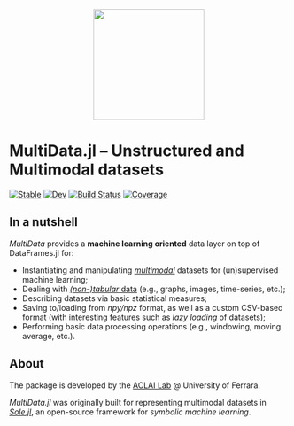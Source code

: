 <div align="center"><a href="https://github.com/aclai-lab/Sole.jl"><img src="logo.png" alt="" title="This package is part of Sole.jl" width="200"></a></div>

# MultiData.jl – Unstructured and Multimodal datasets

[![Stable](https://img.shields.io/badge/docs-stable-blue.svg)](https://aclai-lab.github.io/MultiData.jl)
[![Dev](https://img.shields.io/badge/docs-dev-blue.svg)](https://aclai-lab.github.io/MultiData.jl/dev)
[![Build Status](https://api.cirrus-ci.com/github/aclai-lab/MultiData.jl.svg?branch=main)](https://cirrus-ci.com/github/aclai-lab/MultiData.jl)
[![Coverage](https://codecov.io/gh/aclai-lab/MultiData.jl/branch/main/graph/badge.svg)](https://codecov.io/gh/aclai-lab/MultiData.jl)
<!-- [![Binder](https://mybinder.org/badge_logo.svg)](https://mybinder.org/v2/gh/aclai-lab/MultiData.jl/HEAD?labpath=pluto-demo.jl) -->

<!-- [![Dev](https://img.shields.io/badge/docs-dev-blue.svg)](https://aclai-lab.github.io/MultiData.jl/dev) -->

## In a nutshell

*MultiData* provides a **machine learning oriented** data layer on top of DataFrames.jl for:
- Instantiating and manipulating [*multimodal*](https://en.wikipedia.org/wiki/Multimodal_learning) datasets for (un)supervised machine learning;
- Dealing with [*(non-)tabular* data](https://en.wikipedia.org/wiki/Unstructured_data) (e.g., graphs, images, time-series, etc.);
- Describing datasets via basic statistical measures;
- Saving to/loading from *npy/npz* format, as well as a custom CSV-based format (with interesting features such as *lazy loading* of datasets);
- Performing basic data processing operations (e.g., windowing, moving average, etc.).

<!--
If you are used to dealing with unstructured/multimodal data, but cannot find the right
tools in Julia, you will find
[*SoleFeatures.jl*](https://github.com/aclai-lab/SoleFeatures.jl/) useful!
-->

## About

The package is developed by the [ACLAI Lab](https://aclai.unife.it/en/) @ University of
Ferrara.

*MultiData.jl* was originally built for representing multimodal datasets in
[*Sole.jl*](https://github.com/aclai-lab/Sole.jl), an open-source framework for
*symbolic machine learning*.
